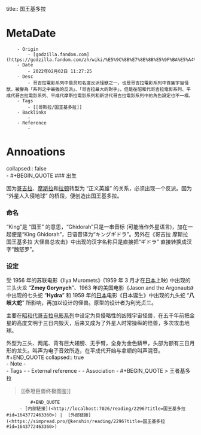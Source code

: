 title::  国王基多拉

# MetaDate
        - Origin
            - [godzilla.fandom.com](https://godzilla.fandom.com/zh/wiki/%E5%9C%8B%E7%8E%8B%E5%9F%BA%E5%A4%9A%E6%8B%89)
        - Date
            - 2022年02月02日 11:27:25
        - Desc
            - 哥吉拉電影系列中最具知名度反派怪獸之一，也是哥吉拉電影系列中首隻宇宙怪獸，被譽為「系列之中最強的反派」、「哥吉拉最大的對手」，但是在昭和代哥吉拉電影系列、平成代哥吉拉電影系列、平成代摩斯拉電影系列和新世代哥吉拉電影系列中的角色設定也不一樣。
        - Tags
            - [[哥斯拉/国王基多拉]]  
        - Backlinks
            - 
        - Reference
            - 

# Annoations

collapsed:: false  
    - #+BEGIN_QUOTE
        ### 出生

因为[哥吉拉](https://godzilla.fandom.com/zh/wiki/%E5%93%A5%E5%90%89%E6%8B%89)、[摩斯拉](https://godzilla.fandom.com/zh/wiki/%E6%91%A9%E6%96%AF%E6%8B%89)和[拉顿](https://godzilla.fandom.com/zh/wiki/%E6%8B%89%E9%A0%93)转型为 “正义英雄” 的关系，必须出现一个反派。因为 “外星人入侵地球” 的桥段，便创造出国王基多拉。

### 命名

“King”是 “国王” 的意思，“Ghidorah”只是一串音标 (可能当作外星语言)，加在一起便是“King Ghidorah”，日语音译为“キングギドラ”。另外在《哥吉拉 摩斯拉 国王基多拉 大怪兽总攻击》中出现的汉字名称只是直接把“ギドラ” 直接转换成汉字“魏怒罗”。

### 设定

受 1956 年的苏联电影《Ilya Muromets》(1959 年 3 月才在[日本](https://godzilla.fandom.com/zh/wiki/%E6%97%A5%E6%9C%AC)上映) 中出现的三头火龙 “**Zmey Gorynych**”、1963 年的美国电影《Jason and the Argonauts》中出现的七头蛇 “**Hydra**” 和 1959 年的[日本](https://godzilla.fandom.com/zh/wiki/%E6%97%A5%E6%9C%AC)电影《日本诞生》中出现的九头蛇 “**八岐大蛇**” 所影响，再加以设计的怪兽。原型的设计者为利光贞三。

主要在[昭和代哥吉拉电影系列](https://godzilla.fandom.com/zh/wiki/Category:%E6%98%AD%E5%92%8C%E4%BB%A3%E5%93%A5%E5%90%89%E6%8B%89%E9%9B%BB%E5%BD%B1%E7%B3%BB%E5%88%97)中设定为具侵略性的凶残宇宙怪兽，在五千年前把金星的高度文明于三日内毁灭，后来又成为了外星人时常操纵的怪兽，多次攻击地球。

外型为三头、两尾、背有巨大翅膀、无手臂，全身为金色鳞甲，头部为额有三日月形的龙头。叫声为电子音效所造，在平成代开始与拿顿的叫声混音。 
        #+END_QUOTE
        collapsed:: true  
        - Note
            -  
        - Tags
            - 
        - External reference
            - 
        - Association
           - #+BEGIN_QUOTE
               > 王者基多拉
   > 
   > [[泰坦巨兽终极图鉴]]

             #+END_QUOTE
         - [内部链接](<http://localhost:7026/reading/2296?title=国王基多拉#id=1643772463360>) |  [外部链接](<https://simpread.pro/@kenshin/reading/2296?title=国王基多拉#id=1643772463360>)
